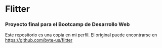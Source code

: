 # Flitter
### Proyecto final para el Bootcamp de Desarrollo Web

Este repositorio es una copia en mi perfil. El original puede encontrarse en https://github.com/byte-us/flitter
